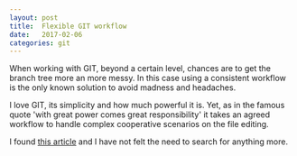 ```yaml
---
layout: post
title:  Flexible GIT workflow
date:   2017-02-06 
categories: git 
---
```


When working with GIT, beyond a certain level, chances are to get the branch tree more an more messy. In this case using a consistent workflow is the only known solution to avoid madness and headaches.

I love GIT, its simplicity and how much powerful it is. Yet, as in the famous quote 'with great power comes great responsibility' it takes an agreed workflow to handle complex cooperative scenarios on the file editing.

I found [this article](http://www.gghh.name/dibtp/2014/07/25/the-next-branch-workflow-and-criss-cross-merges.html) and I have not felt the need to search for anything more.
